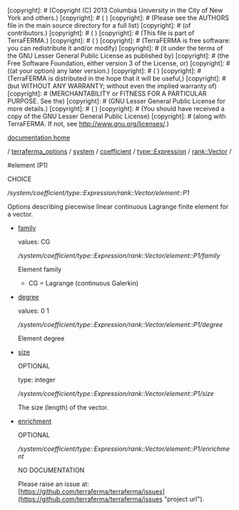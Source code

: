 [copyright]: # (Copyright (C) 2013 Columbia University in the City of New York and others.)
[copyright]: # ( )
[copyright]: # (Please see the AUTHORS file in the main source directory for a full list)
[copyright]: # (of contributors.)
[copyright]: # ( )
[copyright]: # (This file is part of TerraFERMA.)
[copyright]: # ( )
[copyright]: # (TerraFERMA is free software: you can redistribute it and/or modify)
[copyright]: # (it under the terms of the GNU Lesser General Public License as published by)
[copyright]: # (the Free Software Foundation, either version 3 of the License, or)
[copyright]: # ((at your option) any later version.)
[copyright]: # ( )
[copyright]: # (TerraFERMA is distributed in the hope that it will be useful,)
[copyright]: # (but WITHOUT ANY WARRANTY; without even the implied warranty of)
[copyright]: # (MERCHANTABILITY or FITNESS FOR A PARTICULAR PURPOSE. See the)
[copyright]: # (GNU Lesser General Public License for more details.)
[copyright]: # ( )
[copyright]: # (You should have received a copy of the GNU Lesser General Public License)
[copyright]: # (along with TerraFERMA. If not, see <http://www.gnu.org/licenses/>.)

[documentation home](Documentation)

/ [terraferma_options](../../../../../terraferma_options) / [system](../../../../system) / [coefficient](../../../coefficient) / [type::Expression](../../type__Expression) / [rank::Vector](../rank__Vector) /

#element (P1)

CHOICE 

*/system/coefficient/type::Expression/rank::Vector/element::P1*

Options describing piecewise linear continuous Lagrange finite element for a vector.

* [family](element__P1/family "child")

    values: CG

    */system/coefficient/type::Expression/rank::Vector/element::P1/family*

    Element family
    
    - CG = Lagrange (continuous Galerkin)

* [degree](element__P1/degree "child")

    values: 0 1

    */system/coefficient/type::Expression/rank::Vector/element::P1/degree*

    Element degree

* [size](element__P1/size "child")

    OPTIONAL 

    type: integer

    */system/coefficient/type::Expression/rank::Vector/element::P1/size*

    The size (length) of the vector.

* [enrichment](element__P1/enrichment "child")

    OPTIONAL 

    */system/coefficient/type::Expression/rank::Vector/element::P1/enrichment*

    NO DOCUMENTATION

    Please raise an issue at: [https://github.com/terraferma/terraferma/issues](https://github.com/terraferma/terraferma/issues "project url").

[autogenerated]: # (This file was automatically generated from the schema file:/home/cwilson/repos/github/TerraFERMA/TerraFERMA/buckettools/schemas/element.rng.)

